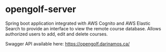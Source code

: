 # opengolf-server

Spring boot application integrated with AWS Cognito and AWS Elastic Search to provide an interface to view the remote course database. Allows authorized users to add, edit and delete courses.

Swagger API available here: https://opengolf.darinamos.ca/
